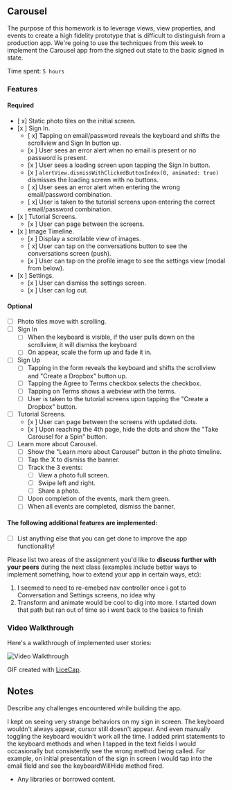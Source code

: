 ## Carousel

The purpose of this homework is to leverage views, view properties, and events to create a high fidelity prototype that is difficult to distinguish from a production app. We're going to use the techniques from this week to implement the Carousel app from the signed out state to the basic signed in state.

Time spent: `5 hours`

### Features

#### Required

- [ x] Static photo tiles on the initial screen.
- [x ] Sign In.
  - [ x] Tapping on email/password reveals the keyboard and shifts the scrollview and Sign In button up.
  - [x ] User sees an error alert when no email is present or no password is present.
  - [x ] User sees a loading screen upon tapping the Sign In button.
  - [x ] ```alertView.dismissWithClickedButtonIndex(0, animated: true)``` dismisses the loading screen with no buttons.
  - [ x] User sees an error alert when entering the wrong email/password combination.
  - [ x] User is taken to the tutorial screens upon entering the correct email/password combination.
- [x ] Tutorial Screens.
  - [x ] User can page between the screens.
- [x ] Image Timeline.
  - [x ] Display a scrollable view of images.
  - [ x] User can tap on the conversations button to see the conversations screen (push).
  - [x ] User can tap on the profile image to see the settings view (modal from below).
- [x ] Settings.
  - [x ] User can dismiss the settings screen.
  - [x ] User can log out.



#### Optional

- [ ] Photo tiles move with scrolling.
- [ ] Sign In
  - [ ] When the keyboard is visible, if the user pulls down on the scrollview, it will dismiss the keyboard
  - [ ] On appear, scale the form up and fade it in.
- [ ] Sign Up
  - [ ] Tapping in the form reveals the keyboard and shifts the scrollview and "Create a Dropbox" button up.
  - [ ] Tapping the Agree to Terms checkbox selects the checkbox.
  - [ ] Tapping on Terms shows a webview with the terms.
  - [ ] User is taken to the tutorial screens upon tapping the "Create a Dropbox" button.
- [ ] Tutorial Screens.
  - [x ] User can page between the screens with updated dots.
  - [x ] Upon reaching the 4th page, hide the dots and show the "Take Carousel for a Spin" button.
- [ ] Learn more about Carousel.
  - [ ] Show the "Learn more about Carousel" button in the photo timeline.
  - [ ] Tap the X to dismiss the banner.
  - [ ] Track the 3 events:
    - [ ] View a photo full screen.
    - [ ] Swipe left and right.
    - [ ] Share a photo.
  - [ ] Upon completion of the events, mark them green.
  - [ ] When all events are completed, dismiss the banner.

#### The following **additional** features are implemented:

- [ ] List anything else that you can get done to improve the app functionality!

Please list two areas of the assignment you'd like to **discuss further with your peers** during the next class (examples include better ways to implement something, how to extend your app in certain ways, etc):

1. I seemed to need to re-emebed nav controller once i got to Conversation and Settings screens, no idea why
2. Transform and animate would be cool to dig into more. I started down that path but ran out of time so i went back to the basics to finish

### Video Walkthrough 

Here's a walkthrough of implemented user stories:

<img src='Week2-Carousel.gif' title='Video Walkthrough' width='' alt='Video Walkthrough' />

GIF created with [LiceCap](http://www.cockos.com/licecap/).

## Notes

Describe any challenges encountered while building the app.

I kept on seeing very strange behaviors on my sign in screen. The keyboard wouldn't always appear, cursor still doesn't appear. And even manually toggling the keyboard wouldn't work all the time. I added print statements to the keyboard methods and when I tapped in the text fields I would occasionally but consistently see the wrong method being called. For example, on initial presentation of the sign in screen i would tap into the email field and see the keyboardWillHide method fired. 


* Any libraries or borrowed content.
